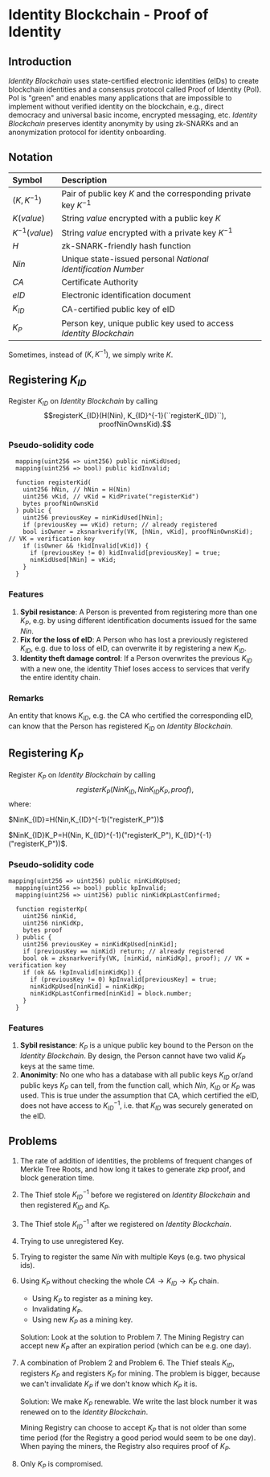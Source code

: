 # Identity Blockchain - Proof of Identity

## Introduction

_Identity Blockchain_ uses state-certified electronic identities (eIDs) to create blockchain identities and a consensus protocol called Proof of Identity (PoI). PoI is "green" and enables many applications that are impossible to implement without verified identity on the blockchain, e.g., direct democracy and universal basic income, encrypted messaging, etc. _Identity Blockchain_ preserves identity anonymity by using zk-SNARKs and an anonymization protocol for identity onboarding.

## Notation

| Symbol          | Description                                                        |
| :-------------- | :----------------------------------------------------------------- |
| $(K, K^{-1})$   | Pair of public key $K$ and the corresponding private key $K^{-1}$  |
| $K(value)$      | String $value$ encrypted with a public key $K$                     |
| $K^{-1}(value)$ | String $value$ encrypted with a private key $K^{-1}$               |
| $H$             | zk-SNARK-friendly hash function                                    |
| $Nin$           | Unique state-issued personal _National Identification Number_      |
| $CA$            | Certificate Authority                                              |
| $eID$           | Electronic identification document                                 |
| $K_{ID}$        | CA-certified public key of eID                                     |
| $K_{P}$         | Person key, unique public key used to access _Identity Blockchain_ |

Sometimes, instead of $(K, K^{-1})$, we simply write $K$.

## Registering $K_{ID}$

Register $K_{ID}$ on _Identity Blockchain_ by calling
$$registerK_{ID}(H(Nin), K_{ID}^{-1}(``registerK_{ID}``), proofNinOwnsKid).$$

### Pseudo-solidity code

```solidity
  mapping(uint256 => uint256) public ninKidUsed;
  mapping(uint256 => bool) public kidInvalid;

  function registerKid(
    uint256 hNin, // hNin = H(Nin)
    uint256 vKid, // vKid = KidPrivate("registerKid")
    bytes proofNinOwnsKid
  ) public {
    uint256 previousKey = ninKidUsed[hNin];
    if (previousKey == vKid) return; // already registered
    bool isOwner = zksnarkverify(VK, [hNin, vKid], proofNinOwnsKid); // VK = verification key
    if (isOwner && !kidInvalid[vKid]) {
      if (previousKey != 0) kidInvalid[previousKey] = true;
      ninKidUsed[hNin] = vKid;
    }
  }
```

### Features

1. **Sybil resistance**: A Person is prevented from registering more than one $K_P$, e.g. by using different identification documents issued for the same $Nin$.
2. **Fix for the loss of eID**: A Person who has lost a previously registered $K_{ID}$, e.g. due to loss of eID, can overwrite it by registering a new $K_{ID}$.
3. **Identity theft damage control**: If a Person overwrites the previous $K_{ID}$ with a new one, the identity Thief loses access to services that verify the entire identity chain.

### Remarks

An entity that knows $K_{ID}$, e.g. the CA who certified the corresponding eID, can know that the Person has registered $K_{ID}$ on _Identity Blockchain_.

## Registering $K_P$

Register $K_P$ on _Identity Blockchain_ by calling
$$registerK_P(NinK_{ID}, NinK_{ID}K_P, proof),$$
where:

$NinK_{ID}=H(Nin,K_{ID}^{-1}("registerK_P"))$

$NinK_{ID}K_P=H(Nin, K_{ID}^{-1}("registerK_P"), K_{ID}^{-1}("registerK_P"))$.

### Pseudo-solidity code

```solidity
mapping(uint256 => uint256) public ninKidKpUsed;
  mapping(uint256 => bool) public kpInvalid;
  mapping(uint256 => uint256) public ninKidKpLastConfirmed;

  function registerKp(
    uint256 ninKid,
    uint256 ninKidKp,
    bytes proof
  ) public {
    uint256 previousKey = ninKidKpUsed[ninKid];
    if (previousKey == ninKid) return; // already registered
    bool ok = zksnarkverify(VK, [ninKid, ninKidKp], proof); // VK = verification key
    if (ok && !kpInvalid[ninKidKp]) {
      if (previousKey != 0) kpInvalid[previousKey] = true;
      ninKidKpUsed[ninKid] = ninKidKp;
      ninKidKpLastConfirmed[ninKid] = block.number;
    }
  }
```

### Features

1. **Sybil resistance**: $K_P$ is a unique public key bound to the Person on the _Identity Blockchain_. By design, the Person cannot have two valid $K_P$ keys at the same time.
2. **Anonimity**: No one who has a database with all public keys $K_{ID}$ or/and public keys $K_P$ can tell, from the function call, which $Nin$, $K_{ID}$ or $K_P$ was used. This is true under the assumption that CA, which certified the eID, does not have access to $K_{ID}^{-1}$, i.e. that $K_{ID}$ was securely generated on the eID.

## Problems

1. The rate of addition of identities, the problems of frequent changes of Merkle Tree Roots, and how long it takes to generate zkp proof, and block generation time.
2. The Thief stole $K_{ID}^{-1}$ before we registered on _Identity Blockchain_ and then registered $K_{ID}$ and $K_P$.
3. The Thief stole $K_{ID}^{-1}$ after we registered on _Identity Blockchain_.
4. Trying to use unregistered Key.
5. Trying to register the same $Nin$ with multiple Keys (e.g. two physical ids).
6. Using $K_P$ without checking the whole $CA\rightarrow K_{ID} \rightarrow K_P$ chain.

   - Using $K_P$ to register as a mining key.
   - Invalidating $K_P$.
   - Using new $K_P$ as a mining key.

   Solution:
   Look at the solution to Problem 7. The Mining Registry can accept new $K_P$ after an expiration period (which can be e.g. one day).

7. A combination of Problem 2 and Problem 6. The Thief steals $K_{ID}$, registers $K_P$ and registers $K_P$ for mining. The problem is bigger, because we can't invalidate $K_P$ if we don't know which $K_P$ it is.

   Solution: We make $K_P$ renewable. We write the last block number it was renewed on to the _Identity Blockchain_.

   Mining Registry can choose to accept $K_P$ that is not older than some time period (for the Registry a good period would seem to be one day).
   When paying the miners, the Registry also requires proof of $K_P$.

8. Only $K_P$ is compromised.

